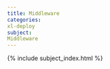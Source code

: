 ```yaml
---
title: Middleware
categories:
xl-deploy
subject:
Middleware
---
```


{% include subject_index.html %}
